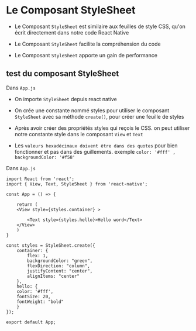 # Le Composant StyleSheet

- Le Composant  `StyleSheet` est similaire aux feuilles de style CSS, qu'on écrit directement dans notre code React Native 

- Le Composant  `StyleSheet` facilite la compréhension du code

- Le Composant  `StyleSheet` apporte un gain de performance




## test du composant StyleSheet

Dans `App.js`

- On importe `StyleSheet` depuis react native

- On crée une constante nommé styles pour utiliser le composant `StyleSheet` avec sa méthode `create()`, pour créer une feuille de  styles

- Après avoir créer des propriétés styles qui reçois le CSS. on peut utiliser notre constante style dans le composant `View` et `Text`

- Les `valeurs hexadécimaux doivent être dans des quotes` pour bien fonctionner et pas dans des guillements. exemple `color: '#fff' , backgroundColor: '#f58'`

Dans `App.js`

    import React from 'react';
    import { View, Text, StyleSheet } from 'react-native';

    const App = () => {

        return (
        <View style={styles.container} >

            <Text style={styles.hello}>Hello word</Text>
        </View>
        )
    }

    const styles = StyleSheet.create({
        container: {
            flex: 1,
            backgroundColor: "green",
            flexDirection: "column",
            justifyContent: "center",
            alignItems: "center"
        },
        hello: {
        color: '#fff',
        fontSize: 20,
        fontWeight: "bold"
        }
    });

    export default App;